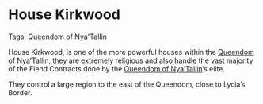 # House Kirkwood

Tags: Queendom of Nya'Tallin

House Kirkwood, is one of the more powerful houses within the [Queendom of Nya’Tallin](Queendom%20of%20Nya%E2%80%99Tallin%20cd93d0f7f358493288358dfc3baef5b6.md), they are extremely religious and also handle the vast majority of the Fiend Contracts done by the [Queendom of Nya’Tallin](Queendom%20of%20Nya%E2%80%99Tallin%20cd93d0f7f358493288358dfc3baef5b6.md)’s elite.

They control a large region to the east of the Queendom, close to Lycia’s Border.